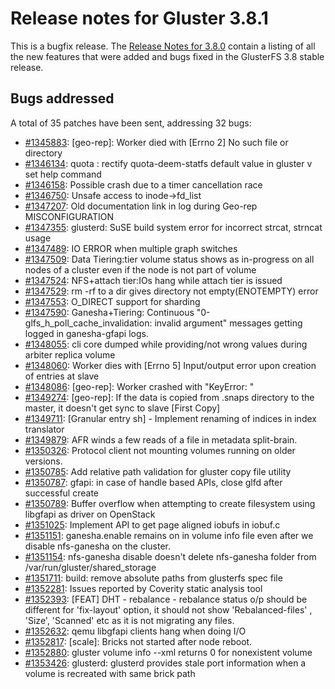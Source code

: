 # Release notes for Gluster 3.8.1

This is a bugfix release. The [Release Notes for 3.8.0](3.8.0.md) contain a
listing of all the new features that were added and bugs fixed in the GlusterFS
3.8 stable release.

## Bugs addressed

A total of 35 patches have been sent, addressing 32 bugs:

- [#1345883](https://bugzilla.redhat.com/1345883): [geo-rep]: Worker died with [Errno 2] No such file or directory
- [#1346134](https://bugzilla.redhat.com/1346134): quota : rectify quota-deem-statfs default value in gluster v set help command
- [#1346158](https://bugzilla.redhat.com/1346158): Possible crash due to a timer cancellation race
- [#1346750](https://bugzilla.redhat.com/1346750): Unsafe access to inode->fd_list
- [#1347207](https://bugzilla.redhat.com/1347207): Old documentation link in log during Geo-rep MISCONFIGURATION
- [#1347355](https://bugzilla.redhat.com/1347355): glusterd: SuSE build system error for incorrect strcat, strncat usage
- [#1347489](https://bugzilla.redhat.com/1347489): IO ERROR when multiple graph switches
- [#1347509](https://bugzilla.redhat.com/1347509): Data Tiering:tier volume status shows as in-progress on all nodes of a cluster even if the node is not part of volume
- [#1347524](https://bugzilla.redhat.com/1347524): NFS+attach tier:IOs hang while attach tier is issued
- [#1347529](https://bugzilla.redhat.com/1347529): rm -rf to a dir gives directory not empty(ENOTEMPTY) error
- [#1347553](https://bugzilla.redhat.com/1347553): O_DIRECT support for sharding
- [#1347590](https://bugzilla.redhat.com/1347590): Ganesha+Tiering: Continuous "0-glfs_h_poll_cache_invalidation: invalid argument" messages getting logged in ganesha-gfapi logs.
- [#1348055](https://bugzilla.redhat.com/1348055): cli  core dumped while providing/not wrong values during arbiter replica volume
- [#1348060](https://bugzilla.redhat.com/1348060): Worker dies with [Errno 5] Input/output error upon creation of entries at slave
- [#1348086](https://bugzilla.redhat.com/1348086): [geo-rep]: Worker crashed with "KeyError: "
- [#1349274](https://bugzilla.redhat.com/1349274): [geo-rep]: If the data is copied from .snaps directory to the master, it doesn't get sync to slave [First Copy]
- [#1349711](https://bugzilla.redhat.com/1349711): [Granular entry sh] - Implement renaming of indices in index translator
- [#1349879](https://bugzilla.redhat.com/1349879): AFR winds a few reads of a file in metadata split-brain.
- [#1350326](https://bugzilla.redhat.com/1350326): Protocol client not mounting volumes running on older versions.
- [#1350785](https://bugzilla.redhat.com/1350785): Add relative path validation for gluster copy file utility
- [#1350787](https://bugzilla.redhat.com/1350787): gfapi: in case of handle based APIs, close glfd after successful create
- [#1350789](https://bugzilla.redhat.com/1350789): Buffer overflow when attempting to create filesystem using libgfapi as driver on OpenStack
- [#1351025](https://bugzilla.redhat.com/1351025): Implement API to get page aligned iobufs in iobuf.c
- [#1351151](https://bugzilla.redhat.com/1351151): ganesha.enable remains on in volume info file even after we disable nfs-ganesha on the cluster.
- [#1351154](https://bugzilla.redhat.com/1351154): nfs-ganesha disable doesn't delete nfs-ganesha folder from /var/run/gluster/shared_storage
- [#1351711](https://bugzilla.redhat.com/1351711): build: remove absolute paths from glusterfs spec file
- [#1352281](https://bugzilla.redhat.com/1352281): Issues reported by Coverity static analysis tool
- [#1352393](https://bugzilla.redhat.com/1352393): [FEAT] DHT - rebalance - rebalance status o/p should be different for 'fix-layout' option, it should not show 'Rebalanced-files' , 'Size', 'Scanned' etc as it is not migrating any files.
- [#1352632](https://bugzilla.redhat.com/1352632): qemu libgfapi clients hang when doing I/O
- [#1352817](https://bugzilla.redhat.com/1352817): [scale]: Bricks not started after node reboot.
- [#1352880](https://bugzilla.redhat.com/1352880): gluster volume info --xml returns 0 for nonexistent volume
- [#1353426](https://bugzilla.redhat.com/1353426): glusterd: glusterd provides stale port information when a volume is recreated with same brick path
